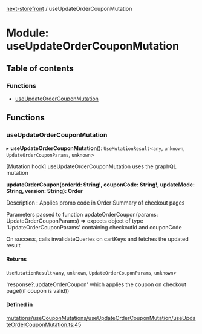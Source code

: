 [next-storefront](../README.md) / useUpdateOrderCouponMutation

# Module: useUpdateOrderCouponMutation

## Table of contents

### Functions

- [useUpdateOrderCouponMutation](useUpdateOrderCouponMutation.md#useupdateordercouponmutation)

## Functions

### useUpdateOrderCouponMutation

▸ **useUpdateOrderCouponMutation**(): `UseMutationResult`<`any`, `unknown`, `UpdateOrderCouponParams`, `unknown`\>

[Mutation hook] useUpdateOrderCouponMutation uses the graphQL mutation

<b>updateOrderCoupon(orderId: String!, couponCode: String!, updateMode: String, version: String): Order</b>

Description : Applies promo code in Order Summary of checkout pages

Parameters passed to function updateOrderCoupon(params: UpdateOrderCouponParams) => expects object of type 'UpdateOrderCouponParams' containing checkoutId and couponCode

On success, calls invalidateQueries on cartKeys and fetches the updated result

#### Returns

`UseMutationResult`<`any`, `unknown`, `UpdateOrderCouponParams`, `unknown`\>

'response?.updateOrderCoupon' which applies the coupon on checkout page((if coupon is valid))

#### Defined in

[mutations/useCouponMutations/useUpdateOrderCouponMutation/useUpdateOrderCouponMutation.ts:45](https://github.com/KiboSoftware/nextjs-storefront/blob/973d553/hooks/mutations/useCouponMutations/useUpdateOrderCouponMutation/useUpdateOrderCouponMutation.ts#L45)
